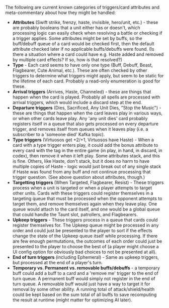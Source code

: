 The following are current known categories of triggers/card attributes and meta-commentary about how they might be handled:

* <B>Attributes</B> (Swift strike, frenzy, haste, invisible, hero/unit, etc.) - these are probably booleans that a unit either has or doesn't, which processing logic can easily check when resolving a battle or checking if a trigger applies. Some attributes might be set by buffs, so the buff/debuff queue of a card would be checked first, then the default attribute checked later if no applicable buffs/debuffs were found. (Is there a situation where a card could have e.g. Haste added and removed by multiple card effects? If so, how is that resolved?)
* <b>Type</b> - Each card seems to have only one type (Buff, Debuff, Beast, Flagbearer, Cute Animal, etc.). These are often checked by other triggers to determine what triggers might apply, but seem to be static for the lifetime of each card. Probably a read-only enumeration is good for these.
* <b>Arrival triggers</b> (Arrives, Haste, Channeled) - these are things that happen when the card is played. Probably all spells are processed with arrival triggers, which would include a discard step at the end.
* <b>Departure triggers</b> (Dies, Sacrificed, Any Unit Dies, "Stop the Music") - these are things that happen when the card leaves play in various ways, or when other cards leave play. Any 'any unit dies' card probably registers itself in a queue that also gets processed on every departure trigger, and removes itself from queues when it leaves play (i.e. a subscriber to a 'someone died' Kafka topic).
* <b>Type triggers</b> (Virtuosos get +2/+1, Virtuosos have Haste) - When a card with a type trigger enters play, it could add the bonus attribute to every card with the tag in the entire game (in play, in hand, in discard, in codex), then remove it when it left play. Some attributes stack, and this is fine. Others, like Haste, don't stack, but it does no harm to have multiple copies of Haste - logic would just break out of any single stack if Haste was found from any buff and not continue processing that trigger question. (See above question about attributes, though.)
* <b>Targetting triggers</b> (When Targeted, Flagbearer, Resist) - These triggers process when a unit is targeted or when a player attempts to target other units. Cards with these triggers could register themselves in a targeting queue that must be processed when the opponent attempts to target them, and remove themselves again when they leave play. One queue would attach to the card itself, and one would be a global queue that could handle the Taunt slot, patrollers, and Flagbearers.
* <b>Upkeep triggers</b> - These triggers process in a queue that cards could register themselves for. The Upkeep queue might be processed in any order and could just be presented to the player to sort if the effects change the state of the Upkeep queue itself while processing. If there are few enough permutations, the outcomes of each order could just be presented to the player to choose the best of (a player might choose a UI config option for obviously bad choices to not be presented at all).
* <b>End of turn triggers</b> (including Ephemeral) - Same as upkeep triggers, but processed at the end of a player's turn.
* <b>Temporary vs. Permanent vs. removable buffs/debuffs</b> - a temporary buff could add a buff to a card and a 'remove me' trigger to the end of turn queue. A permanent buff would simply not register in the end of turn queue. A removable buff would just have a way to target it for removal by some other ability. A running total of attack/shield/health could be kept based on the sum total of all buffs to save recomputing the result at runtime (might matter for optimizing AI later).
